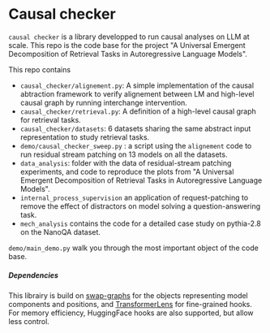 # Causal checker

`causal checker` is a library developped to run causal analyses on LLM at scale. This repo is the code base for the project "A Universal Emergent Decomposition of  Retrieval Tasks in Autoregressive Language Models".

This repo contains
* `causal_checker/alignement.py`: A simple implementation of the causal abtraction framework to verify alignement between LM and high-level causal graph by running interchange intervention.
* `causal_checker/retrieval.py`: A definition of a high-level causal graph for retrieval tasks.
* `causal_checker/datasets`: 6 datasets sharing the same abstract input representation to study retrieval tasks.
* `demo/causal_checker_sweep.py` : a script using the `alignement` code to run residual stream patching on 13 models on all the datasets.
* `data_analysis`: folder with the data of residual-stream patching experiments, and code to reproduce the plots from "A Universal Emergent Decomposition of  Retrieval Tasks in Autoregressive Language Models".
* `internal_process_supervision` an application of request-patching to remove the effect of distractors on model solving a question-answering task.
* `mech_analysis` contains the code for a detailed case study on pythia-2.8 on the NanoQA dataset.


`demo/main_demo.py` walk you through the most important object of the code base.

##### Dependencies

This librairy is build on [swap-graphs](https://github.com/aVariengien/swap-graphs) for the objects representing model components and positions, and [TransformerLens](https://github.com/neelnanda-io/TransformerLens) for fine-grained hooks. For memory efficiency, HuggingFace hooks are also supported, but allow less control. 

